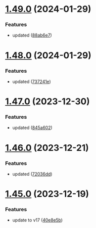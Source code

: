 # [1.49.0](https://github.com/manthanank/learn-angular/compare/v1.48.0...v1.49.0) (2024-01-29)


### Features

* updated ([88ab6e7](https://github.com/manthanank/learn-angular/commit/88ab6e7a1eea6c60c120d7c3a00ad92584309cc9))



# [1.48.0](https://github.com/manthanank/learn-angular/compare/v1.47.0...v1.48.0) (2024-01-29)


### Features

* updated ([737241e](https://github.com/manthanank/learn-angular/commit/737241e2ef80e095f0a9e81a60d7b17c55944199))



# [1.47.0](https://github.com/manthanank/learn-angular/compare/v1.46.0...v1.47.0) (2023-12-30)


### Features

* updated ([845a602](https://github.com/manthanank/learn-angular/commit/845a602649a520e73498f159ba13f35d1319f17b))



# [1.46.0](https://github.com/manthanank/learn-angular/compare/v1.45.0...v1.46.0) (2023-12-21)


### Features

* updated ([72036dd](https://github.com/manthanank/learn-angular/commit/72036dd00abcbce884d0192c289141cd7868845d))



# [1.45.0](https://github.com/manthanank/learn-angular/compare/v1.44.0...v1.45.0) (2023-12-19)


### Features

* update to v17 ([40e8e5b](https://github.com/manthanank/learn-angular/commit/40e8e5bd961045164c63b3fb15b0f618e8879c4b))



